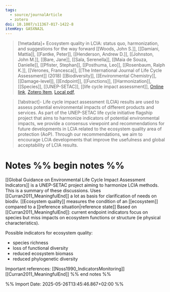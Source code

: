 ```yaml
---
tags:
  - source/journalArticle
  - zotero
doi: 10.1007/s11367-017-1422-8
itemKey: GA5XNA2L
---
```

>[!metadata]+
> Ecosystem quality in LCIA: status quo, harmonization, and suggestions for the way forward
> [[Woods, John S.]], [[Damiani, Mattia]], [[Fantke, Peter]], [[Henderson, Andrew D.]], [[Johnston, John M.]], [[Bare, Jane]], [[Sala, Serenella]], [[Maia de Souza, Danielle]], [[Pfister, Stephan]], [[Posthuma, Leo]], [[Rosenbaum, Ralph K.]], [[Verones, Francesca]], 
> [[The International Journal of Life Cycle Assessment]] (2018)
> [[Biodiversity]], [[Environmental Chemistry]], [[Damage-level]], [[Endpoint]], [[Functions]], [[Harmonization]], [[Species]], [[UNEP-SETAC]], [[life cycle impact assessment]], 
> [Online link](https://doi.org/10.1007/s11367-017-1422-8), [Zotero Item](zotero://select/library/items/GA5XNA2L), [Local pdf](file://C:/Users/aburg/Documents/references/zotero/storage/GLBIFRJI/Woods2018_Ecosystemquality.pdf), 

>[!abstract]-
>Life cycle impact assessment (LCIA) results are used to assess potential environmental impacts of different products and services. As part of the UNEP-SETAC life cycle initiative flagship project that aims to harmonize indicators of potential environmental impacts, we provide a consensus viewpoint and recommendations for future developments in LCIA related to the ecosystem quality area of protection (AoP). Through our recommendations, we aim to encourage LCIA developments that improve the usefulness and global acceptability of LCIA results.

# Notes %% begin notes %%
[[Global Guidance on Environmental Life Cycle Impact Assessment Indicators]] is a UNEP-SETAC project aiming to harmonize LCIA methods. This is a summary of these discussions.
Uses [[Curran2011_MeaningfulEnd]] a lot as basis for clarification of needs on biodiv.
[[Ecosystem quality]] measures the condition of an [[ecosystem]] compared to a [[reference situation|reference state]]
Based on [[Curran2011_MeaningfulEnd]]: current endpoint indicators focus on species but miss impacts on ecosystem functions or structure (ie physical characteristics).

Possible indicators for ecosystem quality:
- species richness
- loss of functional diversity
- reduced ecosystem biomass
- reduced phylogenetic diversity

Important references:
[[Noss1990_IndicatorsMonitoring]]
[[Curran2011_MeaningfulEnd]]
%% end notes %%




%% Import Date: 2025-05-26T13:45:46.867+02:00 %%
